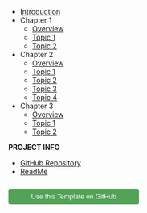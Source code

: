 - [Introduction](introduction.md)
- Chapter 1
  - [Overview](chapter-1/overview.md)
  - [Topic 1](chapter-1/topic-1.md)
  - [Topic 2](chapter-1/topic-2.md)
- Chapter 2
  - [Overview](chapter-2/overview.md)
  - [Topic 1](chapter-2/topics-1.md)
  - [Topic 2](chapter-2/topics-2.md)
  - [Topic 3](chapter-2/topics-3.md)
  - [Topic 4](chapter-2/topics-4.md)
- Chapter 3
  - [Overview](chapter-3/overview.md)
  - [Topic 1](chapter-3/topic-1.md)
  - [Topic 2](chapter-3/topic-2.md)

**PROJECT INFO**  
* [GitHub Repository](https://github.com/hibbitts-design/docsify-open-publishing-starter-kit/)  
* [ReadMe](https://github.com/hibbitts-design/docsify-open-publishing-starter-kit/blob/main/README.md)  

<form action="https://github.com/hibbitts-design/docsify-open-publishing-starter-kit/generate" target="_blank">
  <input type="submit" value="Use this Template on GitHub" style="cursor: pointer;margin-top:12px;padding:8px;background-color:#53A258;border:0px;border-radius:.25rem;color:#ffffff;display:inline-block;text-align:center;text-decoration:none;width:260px;-webkit-text-size-adjust:none;mso-hide:all;" />
</form>
